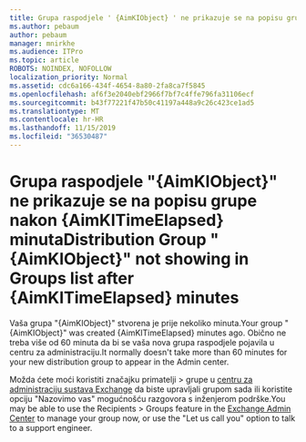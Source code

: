 ```yaml
---
title: Grupa raspodjele ' {AimKIObject} ' ne prikazuje se na popisu grupe nakon {AimKITimeElapsed} minuta
ms.author: pebaum
author: pebaum
manager: mnirkhe
ms.audience: ITPro
ms.topic: article
ROBOTS: NOINDEX, NOFOLLOW
localization_priority: Normal
ms.assetid: cdc6a166-434f-4654-8a80-2fa8ca7f5845
ms.openlocfilehash: af6f3e2040ebf2966f7bf7c4ffe796fa31106ecf
ms.sourcegitcommit: b43f77221f47b50c41197a448a9c26c423ce1ad5
ms.translationtype: MT
ms.contentlocale: hr-HR
ms.lasthandoff: 11/15/2019
ms.locfileid: "36530487"
---
```

# <a name="distribution-group-aimkiobject-not-showing-in-groups-list-after-aimkitimeelapsed-minutes"></a><span data-ttu-id="5ffa6-102">Grupa raspodjele "{AimKIObject}" ne prikazuje se na popisu grupe nakon {AimKITimeElapsed} minuta</span><span class="sxs-lookup"><span data-stu-id="5ffa6-102">Distribution Group "{AimKIObject}" not showing in Groups list after {AimKITimeElapsed} minutes</span></span>

<span data-ttu-id="5ffa6-103">Vaša grupa "{AimKIObject}" stvorena je prije nekoliko minuta.</span><span class="sxs-lookup"><span data-stu-id="5ffa6-103">Your group "{AimKIObject}" was created {AimKITimeElapsed} minutes ago.</span></span> <span data-ttu-id="5ffa6-104">Obično ne treba više od 60 minuta da bi se vaša nova grupa raspodjele pojavila u centru za administraciju.</span><span class="sxs-lookup"><span data-stu-id="5ffa6-104">It normally doesn't take more than 60 minutes for your new distribution group to appear in the Admin center.</span></span>
  
<span data-ttu-id="5ffa6-105">Možda ćete moći koristiti značajku primatelji > grupe u [centru za administraciju sustava Exchange](https://outlook.office365.com/ecp/?rfr=Admin_o365&amp;exsvurl=1&amp;mkt=en-US.aspx) da biste upravljali grupom sada ili koristite opciju "Nazovimo vas" mogućnošću razgovora s inženjerom podrške.</span><span class="sxs-lookup"><span data-stu-id="5ffa6-105">You may be able to use the Recipients > Groups feature in the [Exchange Admin Center](https://outlook.office365.com/ecp/?rfr=Admin_o365&amp;exsvurl=1&amp;mkt=en-US.aspx) to manage your group now, or use the "Let us call you" option to talk to a support engineer.</span></span> 
  


